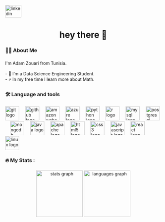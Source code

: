 <div align="left">
  <a href="https://www.linkedin.com/in/adam-zouari-263788224/" target="_blank">
    <img src="https://raw.githubusercontent.com/maurodesouza/profile-readme-generator/master/src/assets/icons/social/linkedin/default.svg" width="52" height="40" alt="linkedin logo"  />
  </a>
</div>

###

<h1 align="center">hey there 👋</h1>

###

<h3 align="left">👩‍💻  About Me</h3>

###

<p align="left">I'm Adam Zouari from Tunisia.<br><br>- 🔭 I’m a Data Science Engineering Student.<br>- ⚡ In my free time I learn more about Math.</p>

###

<h3 align="left">🛠 Language and tools</h3>

###

<div align="left">
  <img src="https://cdn.jsdelivr.net/gh/devicons/devicon/icons/git/git-original.svg" style="height:45px;" alt="git logo" />
  <img width="12" />
  <img src="https://cdn.jsdelivr.net/gh/devicons/devicon/icons/github/github-original.svg" style="height:45px;" alt="github logo" />
  <img width="12" />
  <img src="https://cdn.jsdelivr.net/gh/devicons/devicon/icons/amazonwebservices/amazonwebservices-line-wordmark.svg" style="height:45px;" alt="amazonwebservices logo" />
  <img width="12" />
  <img src="https://cdn.jsdelivr.net/gh/devicons/devicon/icons/azure/azure-original.svg" style="height:45px;" alt="azure logo" />
  <img width="12" />
  <img src="https://cdn.jsdelivr.net/gh/devicons/devicon/icons/python/python-original.svg" style="height:45px;" alt="python logo" />
  <img width="12" />
  <img src="https://cdn.jsdelivr.net/gh/devicons/devicon/icons/r/r-original.svg" style="height:45px;" alt="r logo" />
  <img width="12" />
  <img src="https://cdn.jsdelivr.net/gh/devicons/devicon/icons/mysql/mysql-original.svg" style="height:45px;" alt="mysql logo" />
  <img width="12" />
  <img src="https://cdn.jsdelivr.net/gh/devicons/devicon/icons/postgresql/postgresql-original.svg" style="height:45px;" alt="postgresql logo" />
  <img width="12" />
  <img src="https://cdn.jsdelivr.net/gh/devicons/devicon/icons/mongodb/mongodb-original.svg" style="height:45px;" alt="mongodb logo" />
  <img width="12" />
  <img src="https://cdn.jsdelivr.net/gh/devicons/devicon/icons/java/java-original.svg" style="height:45px;" alt="java logo" />
  <img width="12" />
  <img src="https://cdn.jsdelivr.net/gh/devicons/devicon/icons/apache/apache-original.svg" style="height:45px;" alt="apache logo" />
  <img width="12" />
  <img src="https://cdn.jsdelivr.net/gh/devicons/devicon/icons/html5/html5-original.svg" style="height:45px;" alt="html5 logo" />
  <img width="12" />
  <img src="https://cdn.jsdelivr.net/gh/devicons/devicon/icons/css3/css3-original.svg" style="height:45px;" alt="css3 logo" />
  <img width="12" />
  <img src="https://cdn.jsdelivr.net/gh/devicons/devicon/icons/javascript/javascript-original.svg" style="height:45px;" alt="javascript logo" />
  <img width="12" />
  <img src="https://cdn.jsdelivr.net/gh/devicons/devicon/icons/react/react-original.svg" style="height:45px;" alt="react logo" />
  <img width="12" />
  <img src="https://cdn.jsdelivr.net/gh/devicons/devicon/icons/linux/linux-original.svg" style="height:45px;" alt="linux logo" />
</div>

###

<h3 align="left">🔥   My Stats :</h3>

###

<div align="center">
  <img src="https://github-readme-stats.vercel.app/api?username=Adam-Zouari&hide_title=false&hide_rank=false&show_icons=true&include_all_commits=true&count_private=true&disable_animations=false&theme=dracula&locale=en&hide_border=false&order=1" style="height:150px;" alt="stats graph" />
  <img src="https://github-readme-stats.vercel.app/api/top-langs?username=Adam-Zouari&locale=en&hide_title=false&layout=compact&card_width=320&langs_count=5&theme=dracula&hide_border=false&order=2" style="height:150px;" alt="languages graph" />
</div>

###
